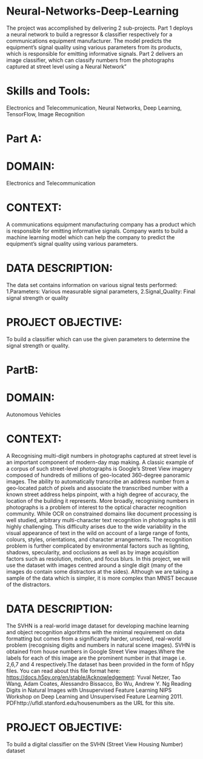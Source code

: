 # Neural-Networks-Deep-Learning
The project was accomplished by delivering 2 sub-projects. Part 1 deploys a neural network to build a regressor & classifier respectively for a communications equipment manufacturer. The model predicts the equipment’s signal quality using various parameters from its products, which is responsible for emitting informative signals. Part 2 delivers an image classifier, which can classify numbers from the photographs captured at street level using a Neural Network”
# Skills and Tools:
Electronics and Telecommunication, Neural Networks, Deep Learning, TensorFlow, Image Recognition
# Part A:
# DOMAIN:  
Electronics and Telecommunication
# CONTEXT: 
A  communications  equipment  manufacturing  company  has  a  product  which  is  responsible  for  emitting  informative  signals. Company  wants  to  build  a  machine  learning  model  which  can  help  the  company  to  predict  the  equipment’s  signal  quality  using  various parameters.
# DATA DESCRIPTION: 
The data set contains information on various signal tests performed: 1.Parameters: Various measurable signal parameters, 2.Signal_Quality: Final signal strength or quality
# PROJECT OBJECTIVE: 
To build a classifier which can use the given parameters to determine the signal strength or quality.
# PartB:
# DOMAIN: 
Autonomous Vehicles
# CONTEXT: 
A  Recognising  multi-digit  numbers  in  photographs  captured  at  street  level  is  an  important  component  of  modern-day  map making. A classic example of a corpus of such street-level photographs is Google’s Street View imagery composed of hundreds of millions of geo-located 360-degree panoramic images. The ability to automatically transcribe an address number from a geo-located patch of pixels and associate the transcribed number with a known street address helps pinpoint, with a high degree of accuracy, the location of the building it represents. More broadly, recognising numbers in photographs is a problem of interest to the optical character recognition community. While  OCR  on  constrained  domains  like  document  processing  is  well  studied,  arbitrary  multi-character  text  recognition  in  photographs  is still  highly  challenging.  This  difficulty  arises  due  to  the  wide  variability  in  the  visual  appearance  of  text  in  the  wild  on  account  of  a  large range of fonts, colours, styles, orientations, and character arrangements. The recognition problem is further complicated by environmental factors such as lighting, shadows, specularity, and occlusions as well as by image acquisition factors such as resolution, motion, and focus blurs. In this project, we will use the dataset with images centred around a single digit (many of the images do contain some distractors at the sides). Although we are taking a sample of the data which is simpler, it is more complex than MNIST because of the distractors.
# DATA  DESCRIPTION: 
The SVHN is a real-world image dataset for developing machine learning and object recognition algorithms with the minimal  requirement  on  data  formatting  but  comes  from  a  significantly  harder,  unsolved,  real-world  problem  (recognising  digits  and numbers in natural scene images). SVHN is obtained from house numbers in Google Street View images.Where the labels for each of this image are the prominent number in that image i.e. 2,6,7 and 4 respectively.The dataset has been provided in the form of h5py files. You can read about this file format here: https://docs.h5py.org/en/stable/Acknowledgement: Yuval Netzer, Tao Wang, Adam Coates, Alessandro Bissacco, Bo Wu, Andrew Y. Ng Reading Digits in Natural Images with Unsupervised Feature Learning NIPS Workshop on Deep Learning and Unsupervised Feature Learning 2011. PDFhttp://ufldl.stanford.edu/housenumbers as the URL for this site.
# PROJECT OBJECTIVE: 
To build a digital classifier on the SVHN (Street View Housing Number) dataset
